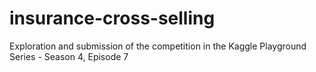 # insurance-cross-selling
Exploration and submission of the competition in the Kaggle Playground Series - Season 4, Episode 7
